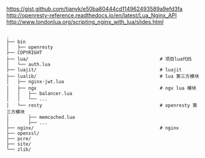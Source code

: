 <https://gist.github.com/tianyk/e50ba80444cd114962493589a9efd3fa>
<http://openresty-reference.readthedocs.io/en/latest/Lua_Nginx_API>
<http://www.londonlua.org/scripting_nginx_with_lua/slides.html>

### 
```
.
├── bin
│   ├── openresty
├── COPYRIGHT
├── lua/                                                # 项目lua代码
│   └── auth.lua
├── luajit/                                             # luajit
├── lualib/                                             # lua 第三方模块
│   ├── nginx-jwt.lua
│   ├── ngx                                             # ngx lua 模块
│   │   ├── balancer.lua
│   │   └── ...
│   └── resty                                           # openresty 第三方模块
│       ├── memcached.lua
│       ├── ...
├── nginx/                                              # nginx
├── openssl/
├── pcre/
├── site/
└── zlib/
```